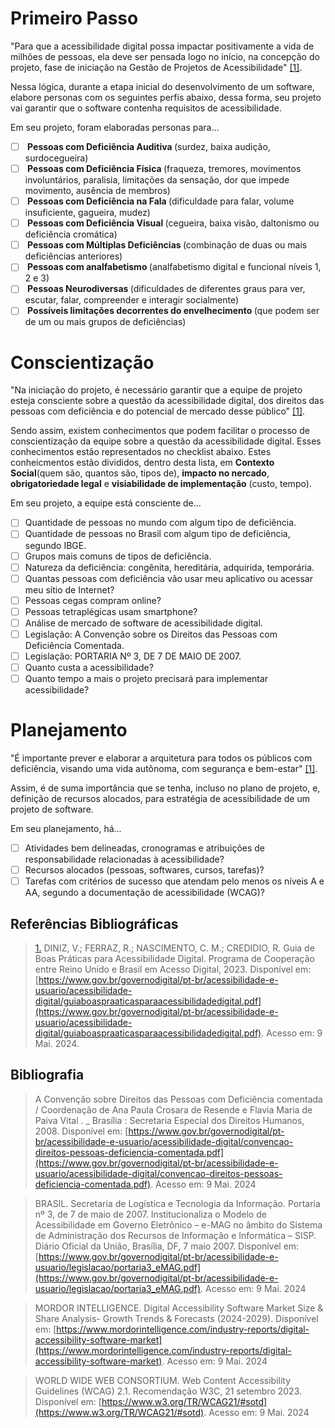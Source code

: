# Primeiro Passo

"Para que a acessibilidade digital possa impactar positivamente a vida de milhões de pessoas, ela deve ser pensada logo no início, na concepção do projeto, fase de iniciação na Gestão de Projetos de Acessibilidade" <a id="TEC1" href="#RP1">[1]</a>.

Nessa lógica, durante a etapa inicial do desenvolvimento de um software, elabore personas com os seguintes perfis abaixo, dessa forma, seu projeto vai garantir que o software contenha requisitos de acessibilidade.

Em seu projeto, foram elaboradas personas para... 

- [ ] <b> Pessoas com Deficiência Auditiva </b> (surdez, baixa audição, surdocegueira)  
- [ ] <b> Pessoas com Deficiência Física </b>  (fraqueza, tremores, movimentos involuntários, paralisia, limitações da sensação, dor que impede movimento, ausência de membros)  
- [ ] <b> Pessoas com Deficiência na Fala </b> (dificuldade para falar, volume insuficiente, gagueira, mudez)  
- [ ] <b> Pessoas com Deficiência Visual </b> (cegueira, baixa visão, daltonismo ou deficiência cromática)  
- [ ] <b> Pessoas com Múltiplas Deficiências </b> (combinação de duas ou mais deficiências anteriores)  
- [ ] <b> Pessoas com analfabetismo </b> (analfabetismo digital e funcional níveis 1, 2 e 3)  
- [ ] <b> Pessoas Neurodiversas </b> (dificuldades de diferentes graus para ver, escutar, falar, compreender e interagir socialmente)  
- [ ] <b> Possíveis limitações decorrentes do envelhecimento </b>  (que podem ser de um ou mais grupos de deficiências)  

# Conscientização

"Na iniciação do projeto, é necessário garantir que a equipe de projeto esteja consciente sobre a questão da acessibilidade digital, dos direitos das pessoas com deficiência e do potencial de mercado desse público" <a id="TEC1" href="#RP1">[1]</a>.

Sendo assim, existem conhecimentos que podem facilitar o processo de conscientização da equipe sobre a questão da acessibilidade digital. Esses conhecimentos estão representados no checklist abaixo. Estes conheicmentos estão divididos, dentro desta lista, em **Contexto Social**(quem são, quantos são, tipos de), **impacto no nercado**, **obrigatoriedade legal** e **visiabilidade de implementação** (custo, tempo).

Em seu projeto, a equipe está consciente de...

- [ ] Quantidade de pessoas no mundo com algum tipo de deficiência.  
- [ ] Quantidade de pessoas no Brasil com algum tipo de deficiência, segundo IBGE.  
- [ ] Grupos mais comuns de tipos de deficiência.  
- [ ] Natureza da deficiência: congênita, hereditária, adquirida, temporária.  
- [ ] Quantas pessoas com deficiência vão usar meu aplicativo ou acessar meu sítio de Internet?  
- [ ] Pessoas cegas compram online?  
- [ ] Pessoas tetraplégicas usam smartphone?  
- [ ] Análise de mercado de software de acessibilidade digital.  
- [ ] Legislação: A Convenção sobre os Direitos das Pessoas com Deficiência Comentada.  
- [ ] Legislação: PORTARIA Nº 3, DE 7 DE MAIO DE 2007.  
- [ ] Quanto custa a acessibilidade?  
- [ ] Quanto tempo a mais o projeto precisará para implementar acessibilidade?  

# Planejamento

"É importante prever e elaborar a arquitetura para todos os públicos com deficiência, visando uma vida autônoma, com segurança e bem-estar" <a id="TEC1" href="#RP1">[1]</a>.

Assim, é de suma importância que se tenha, incluso no plano de projeto, e, definição de recursos alocados, para estratégia de acessibilidade de um projeto de software. 

Em seu planejamento, há...

- [ ] Atividades bem delineadas, cronogramas e atribuições de responsabilidade relacionadas à acessibilidade?
- [ ] Recursos alocados (pessoas, softwares, cursos, tarefas)?
- [ ] Tarefas com critérios de sucesso que atendam pelo menos os níveis A e AA, segundo a documentação de acessibilidade (WCAG)?

## Referências Bibliográficas

> <a id="RP1" href="#TEC1">1.</a> DINIZ, V.; FERRAZ, R.; NASCIMENTO, C. M.; CREDIDIO, R. Guia de Boas Práticas para Acessibilidade Digital. Programa de Cooperação entre Reino Unido e Brasil em Acesso Digital, 2023. Disponível em: [https://www.gov.br/governodigital/pt-br/acessibilidade-e-usuario/acessibilidade-digital/guiaboaspraaticasparaacessibilidadedigital.pdf](https://www.gov.br/governodigital/pt-br/acessibilidade-e-usuario/acessibilidade-digital/guiaboaspraaticasparaacessibilidadedigital.pdf). Acesso em: 9 Mai. 2024.

## Bibliografia

> </a> A Convenção sobre Direitos das Pessoas com Deficiência comentada / Coordenação de Ana Paula Crosara de Resende e Flavia Maria de Paiva Vital . _ Brasília : Secretaria Especial dos Direitos Humanos, 2008. Disponível em: [https://www.gov.br/governodigital/pt-br/acessibilidade-e-usuario/acessibilidade-digital/convencao-direitos-pessoas-deficiencia-comentada.pdf](https://www.gov.br/governodigital/pt-br/acessibilidade-e-usuario/acessibilidade-digital/convencao-direitos-pessoas-deficiencia-comentada.pdf). Acesso em: 9 Mai. 2024

> </a> BRASIL. Secretaria de Logística e Tecnologia da Informação. Portaria nº 3, de 7 de maio de 2007. Institucionaliza o Modelo de Acessibilidade em Governo Eletrônico – e-MAG no âmbito do Sistema de Administração dos Recursos de Informação e Informática – SISP. Diário Oficial da União, Brasília, DF, 7 maio 2007. Disponível em: [https://www.gov.br/governodigital/pt-br/acessibilidade-e-usuario/legislacao/portaria3_eMAG.pdf](https://www.gov.br/governodigital/pt-br/acessibilidade-e-usuario/legislacao/portaria3_eMAG.pdf). Acesso em: 9 Mai. 2024

> </a> MORDOR INTELLIGENCE. Digital Accessibility Software Market Size & Share Analysis- Growth Trends & Forecasts (2024-2029). Disponível em: [https://www.mordorintelligence.com/industry-reports/digital-accessibility-software-market](https://www.mordorintelligence.com/industry-reports/digital-accessibility-software-market). Acesso em: 9 Mai. 2024

> </a> WORLD WIDE WEB CONSORTIUM. Web Content Accessibility Guidelines (WCAG) 2.1. Recomendação W3C, 21 setembro 2023. Disponível em: [https://www.w3.org/TR/WCAG21/#sotd](https://www.w3.org/TR/WCAG21/#sotd). Acesso em: 9 Mai. 2024
